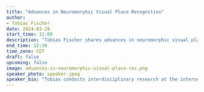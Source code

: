 ```yaml
---
title: "Advances in Neuromorphic Visual Place Recognition"
author: 
- Tobias Fischer
date: 2024-03-28
start_time: 11:00
description: "Tobias Fischer shares advances in neuromorphic visual place recognition."
end_time: 12:30
time_zone: CET
draft: false
upcoming: false
image: advances-in-neuromorphic-visual-place-rec.png
speaker_photo: speaker.jpeg
speaker_bio: "Tobias conducts interdisciplinary research at the intersection of intelligent robotics, computer vision, and computational cognition. My main goal is to develop high-performing, bio-inspired computer vision algorithms that simultaneously examine animals/humans and robots' perceptional capabilities. He is a Lecturer (Assistant Professor) in Queensland University of Technology's Centre for Robotics. He joined the Centre as an Associate Investigator and Research Fellow in January 2020. Previously, he was a postdoctoral researcher in the Personal Robotics Lab at Imperial College London. He received a PhD from Imperial College in January 2019. His thesis was awarded the UK Best Thesis in Robotics Award 2018 and the Eryl Cadwaladr Davies Award for the best thesis in Imperial's EEE Department in 2017-2018. He previously received an M.Sc. degree (distinction) in Artificial Intelligence from The University of Edinburgh in 2014 and a B.Sc. degree in Computer Engineering from Ilmenau University of Technology, Germany, in 2013. His works have attracted two best poster awards, one best paper award, and he was the senior author of the winning submission to the Facebook Mapillary Place Recognition Challenge 2020."
---
```

